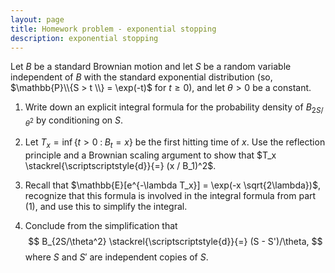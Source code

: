 ```yaml
---
layout: page
title: Homework problem - exponential stopping
description: exponential stopping
---
```


Let $B$ be a standard Brownian motion and let $S$ be
a random variable independent of $B$ with the standard
exponential distribution (so, $\mathbb{P}\\{S > t \\} = \exp(-t)$ for $t \ge 0$),
and let $\theta > 0$ be a constant.


1. Write down an explicit integral formula for the probability density
        of $B_{2S/\theta^2}$ by conditioning on $S$.

2. Let $T_x = \inf\{t > 0 \;:\; B_t = x\}$ be the first hitting time of $x$.
        Use the reflection principle and a Brownian scaling argument to show
        that $T_x \stackrel{\scriptscriptstyle{d}}{=} (x / B_1)^2$.

3. Recall that $\mathbb{E}[e^{-\lambda T_x}] = \exp(-x \sqrt{2\lambda})$,
        recognize that this formula is involved in the integral formula from part (1),
        and use this to simplify the integral.

4. Conclude from the simplification that
        $$
            B_{2S/\theta^2} \stackrel{\scriptscriptstyle{d}}{=} (S - S')/\theta,
        $$
        where $S$ and $S'$ are independent copies of $S$.

